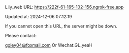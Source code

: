 Lily_web URL: https://222f-61-165-102-156.ngrok-free.app

Updated at: 2024-12-06 07:12:19

If you cannot open this URL, the server might be down.

Please contact: 

goley04@foxmail.com Or Wechat:GL_yeaH